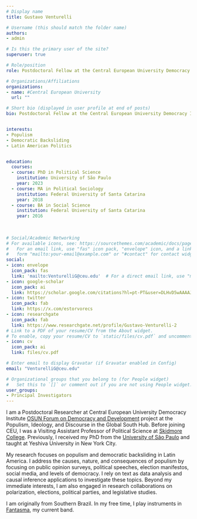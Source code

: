 ```yaml
---
# Display name
title: Gustavo Venturelli

# Username (this should match the folder name)
authors:
- admin

# Is this the primary user of the site?
superuser: true

# Role/position
role: Postdoctoral Fellow at the Central European University Democracy Institute

# Organizations/Affiliations
organizations:
- name: #Central European University
  url: ""

# Short bio (displayed in user profile at end of posts)
bio: Postdoctoral Fellow at the Central European University Democracy Institute.


interests:
- Populism
- Democratic Backsliding
- Latin American Politics


education:
  courses:
  - course: PhD in Political Science
    institution: University of São Paulo
    year: 2023
  - course: MA in Political Sociology
    institution: Federal University of Santa Catarina
    year: 2018    
  - course: BA in Social Science
    institution: Federal University of Santa Catarina
    year: 2016
    
    
    
# Social/Academic Networking
# For available icons, see: https://sourcethemes.com/academic/docs/page-builder/#icons
#   For an email link, use "fas" icon pack, "envelope" icon, and a link in the
#   form "mailto:your-email@example.com" or "#contact" for contact widget.
social:
- icon: envelope
  icon_pack: fas
  link: 'mailto:VenturelliG@ceu.edu'  # For a direct email link, use "mailto:test@example.org".
- icon: google-scholar
  icon_pack: ai
  link: https://scholar.google.com/citations?hl=pt-PT&user=DLHvD5wAAAAJ
- icon: twitter
  icon_pack: fab
  link: https://x.com/estorvorecs
- icon: researchgate
  icon_pack: fab
  link: https://www.researchgate.net/profile/Gustavo-Venturelli-2
# Link to a PDF of your resume/CV from the About widget.
# To enable, copy your resume/CV to `static/files/cv.pdf` and uncomment the lines below.
- icon: cv
  icon_pack: ai
  link: files/cv.pdf

# Enter email to display Gravatar (if Gravatar enabled in Config)
email: "VenturelliG@ceu.edu"

# Organizational groups that you belong to (for People widget)
#   Set this to `[]` or comment out if you are not using People widget.
user_groups:
- Principal Investigators
---
```


I am a Postdoctoral Researcher at Central European University Democracy Institute [OSUN Forum on Democracy and Development](https://globalforum.ceu.edu/gustavo-venturelli/) project at the Populism, Ideology, and Discourse in the Global South Hub. Before joining CEU, I was a Visiting Assistant Professor of Political Science at [Skidmore College](https://www.skidmore.edu/political_science/index.php). Previously, I received my PhD from the [University of São Paulo](https://dcp.fflch.usp.br) and taught at Yeshiva University in New York City.

My research focuses on populism and democratic backsliding in Latin America. I address the causes, nature, and consequences of populism by focusing on public opinion surveys, political speeches, election manifestos, social media, and levels of democracy. I rely on text as data analysis and causal inference applications to investigate these topics. Beyond my immediate interests, I am also engaged in research collaborations on polarization, elections, political parties, and legislative studies.

I am originally from Southern Brazil. In my free time, I play instruments in [Fantasma](https://f4nt4sm4.bandcamp.com), my current band. 


